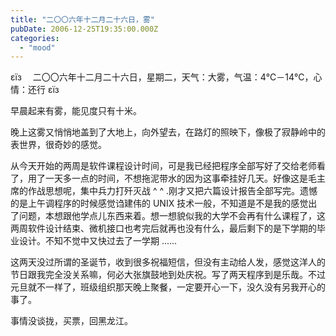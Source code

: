 ```yaml
---
title: "二〇〇六年十二月二十六日，雾"
pubDate: 2006-12-25T19:35:00.000Z
categories: 
  - "mood"
---
```


εїз　 二〇〇六年十二月二十六日，星期二，天气：大雾，气温：4℃－14℃，心情：还行 εїз

  

早晨起来有雾，能见度只有十米。

晚上这雾又悄悄地盖到了大地上，向外望去，在路灯的照映下，像极了寂静岭中的表世界，很奇妙的感觉。

从今天开始的两周是软件课程设计时间，可是我已经把程序全部写好了交给老师看了，用了一天多一点的时间，不想拖泥带水的因为这事牵挂好几天。好像这是毛主席的作战思想呢，集中兵力打歼灭战 ^ ^ .刚才又把六篇设计报告全部写完。遗憾的是上午调程序的时候感觉诌建伟的 UNIX 技术一般，不知道是不是我的感觉出了问题，本想跟他学点儿东西来着。想一想貌似我的大学不会再有什么课程了，这两周软件设计结束、微机接口也考完后就再也没有什么，最后剩下的是下学期的毕业设计。不知不觉中又快过去了一学期 ......

这两天没过所谓的圣诞节，收到很多祝福短信，但没有主动给人发，感觉这洋人的节日跟我完全没关系嘛，何必大张旗鼓地到处庆祝。写了两天程序到是乐哉。不过元旦就不一样了，班级组织那天晚上聚餐，一定要开心一下，没久没有另我开心的事了。

事情没谈拢，买票，回黑龙江。
